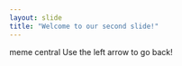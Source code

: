 ```yaml
---
layout: slide
title: "Welcome to our second slide!"
---
```

meme central
Use the left arrow to go back!
